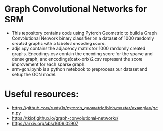 Graph Convolutional Networks for SRM
======================================
* This repository contains code using Pytorch Geometric to build a Graph Convolutional Network binary classifier on a dataset of 1000 randomly created graphs with a labeled encoding score.
* adjs.npy contains the adjacency matrix for 1000 randomly created graphs. Encodings.csv contain the encoding score for the sparse and dense graph, and encodings(catx-orix)2.csv represent the score improvement for each sparse graph.
* srm-gcn.ipynb is a python notebook to preprocess our dataset and setup the GCN model. 

Useful resources:
======================================
* https://github.com/rusty1s/pytorch_geometric/blob/master/examples/gcn.py
* https://tkipf.github.io/graph-convolutional-networks/
* https://arxiv.org/abs/1609.02907
